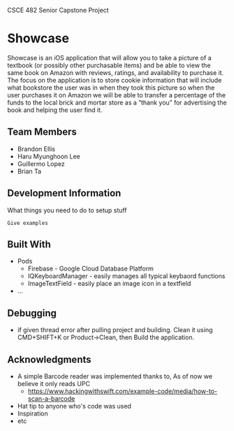CSCE 482 Senior Capstone Project
# Showcase

Showcase is an iOS application that will allow you to take a picture of a textbook (or
possibly other purchasable items) and be able to view the same book on Amazon with reviews,
ratings, and availability to purchase it. The focus on the application is to store cookie information
that will include what bookstore the user was in when they took this picture so when the user
purchases it on Amazon we will be able to transfer a percentage of the funds to the local brick
and mortar store as a “thank you” for advertising the book and helping the user find it.

## Team Members
* Brandon Ellis
* Haru Myunghoon Lee
* Guillermo Lopez
* Brian Ta

## Development Information

What things you need to do to setup stuff

```
Give examples
```

## Built With

* Pods
	* Firebase - Google Cloud Database Platform
	* IQKeyboardManager - easily manages all typical keybaord functions
	* ImageTextField - easily place an image icon in a textfield
* ...

## Debugging
* if given thread error after pulling project and building. Clean it using CMD+SHIFT+K or Product->Clean, then Build the application.

## Acknowledgments

* A simple Barcode reader was implemented thanks to, As of now we believe it only reads UPC
  * https://www.hackingwithswift.com/example-code/media/how-to-scan-a-barcode
* Hat tip to anyone who's code was used
* Inspiration
* etc
